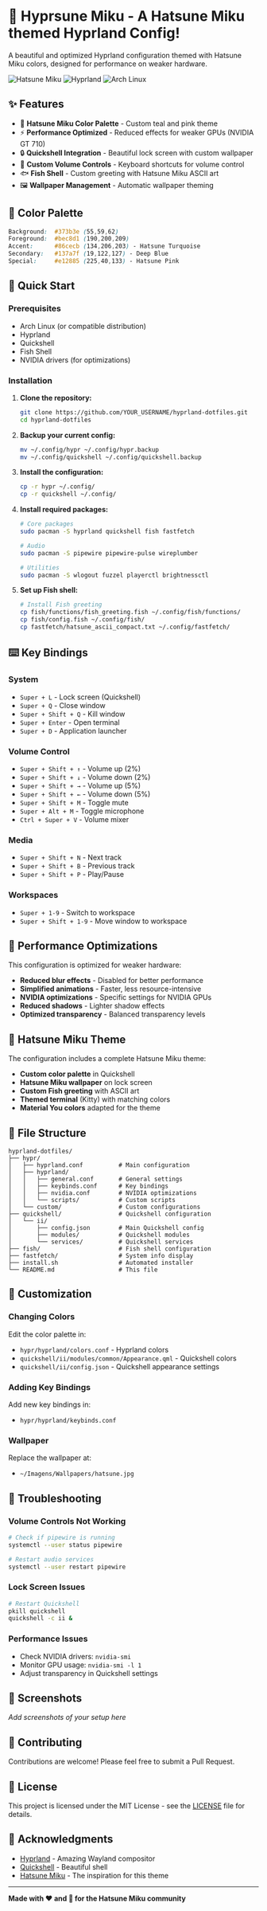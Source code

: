 # 🎵 Hyprsune Miku - A Hatsune Miku themed Hyprland Config!

A beautiful and optimized Hyprland configuration themed with Hatsune Miku colors, designed for performance on weaker hardware.

![Hatsune Miku](https://img.shields.io/badge/Theme-Hatsune%20Miku-86cecb?style=for-the-badge&logo=archlinux)
![Hyprland](https://img.shields.io/badge/Window%20Manager-Hyprland-86cecb?style=for-the-badge&logo=archlinux)
![Arch Linux](https://img.shields.io/badge/Distribution-Arch%20Linux-86cecb?style=for-the-badge&logo=archlinux)

## ✨ Features

- 🎨 **Hatsune Miku Color Palette** - Custom teal and pink theme
- ⚡ **Performance Optimized** - Reduced effects for weaker GPUs (NVIDIA GT 710)
- 🔒 **Quickshell Integration** - Beautiful lock screen with custom wallpaper
- 🎵 **Custom Volume Controls** - Keyboard shortcuts for volume control
- 🐟 **Fish Shell** - Custom greeting with Hatsune Miku ASCII art
- 🖼️ **Wallpaper Management** - Automatic wallpaper theming

## 🎨 Color Palette

```css
Background:  #373b3e (55,59,62)
Foreground:  #bec8d1 (190,200,209)
Accent:      #86cecb (134,206,203) - Hatsune Turquoise
Secondary:   #137a7f (19,122,127) - Deep Blue
Special:     #e12885 (225,40,133) - Hatsune Pink
```

## 🚀 Quick Start

### Prerequisites

- Arch Linux (or compatible distribution)
- Hyprland
- Quickshell
- Fish Shell
- NVIDIA drivers (for optimizations)

### Installation

1. **Clone the repository:**

   ```bash
   git clone https://github.com/YOUR_USERNAME/hyprland-dotfiles.git
   cd hyprland-dotfiles
   ```

2. **Backup your current config:**

   ```bash
   mv ~/.config/hypr ~/.config/hypr.backup
   mv ~/.config/quickshell ~/.config/quickshell.backup
   ```

3. **Install the configuration:**

   ```bash
   cp -r hypr ~/.config/
   cp -r quickshell ~/.config/
   ```

4. **Install required packages:**

   ```bash
   # Core packages
   sudo pacman -S hyprland quickshell fish fastfetch

   # Audio
   sudo pacman -S pipewire pipewire-pulse wireplumber

   # Utilities
   sudo pacman -S wlogout fuzzel playerctl brightnessctl
   ```

5. **Set up Fish shell:**
   ```bash
   # Install Fish greeting
   cp fish/functions/fish_greeting.fish ~/.config/fish/functions/
   cp fish/config.fish ~/.config/fish/
   cp fastfetch/hatsune_ascii_compact.txt ~/.config/fastfetch/
   ```

## ⌨️ Key Bindings

### System

- `Super + L` - Lock screen (Quickshell)
- `Super + Q` - Close window
- `Super + Shift + Q` - Kill window
- `Super + Enter` - Open terminal
- `Super + D` - Application launcher

### Volume Control

- `Super + Shift + ↑` - Volume up (2%)
- `Super + Shift + ↓` - Volume down (2%)
- `Super + Shift + →` - Volume up (5%)
- `Super + Shift + ←` - Volume down (5%)
- `Super + Shift + M` - Toggle mute
- `Super + Alt + M` - Toggle microphone
- `Ctrl + Super + V` - Volume mixer

### Media

- `Super + Shift + N` - Next track
- `Super + Shift + B` - Previous track
- `Super + Shift + P` - Play/Pause

### Workspaces

- `Super + 1-9` - Switch to workspace
- `Super + Shift + 1-9` - Move window to workspace

## 🎯 Performance Optimizations

This configuration is optimized for weaker hardware:

- **Reduced blur effects** - Disabled for better performance
- **Simplified animations** - Faster, less resource-intensive
- **NVIDIA optimizations** - Specific settings for NVIDIA GPUs
- **Reduced shadows** - Lighter shadow effects
- **Optimized transparency** - Balanced transparency levels

## 🎵 Hatsune Miku Theme

The configuration includes a complete Hatsune Miku theme:

- **Custom color palette** in Quickshell
- **Hatsune Miku wallpaper** on lock screen
- **Custom Fish greeting** with ASCII art
- **Themed terminal** (Kitty) with matching colors
- **Material You colors** adapted for the theme

## 📁 File Structure

```
hyprland-dotfiles/
├── hypr/
│   ├── hyprland.conf          # Main configuration
│   ├── hyprland/
│   │   ├── general.conf       # General settings
│   │   ├── keybinds.conf      # Key bindings
│   │   ├── nvidia.conf        # NVIDIA optimizations
│   │   └── scripts/           # Custom scripts
│   └── custom/                # Custom configurations
├── quickshell/                # Quickshell configuration
│   └── ii/
│       ├── config.json        # Main Quickshell config
│       ├── modules/           # Quickshell modules
│       └── services/          # Quickshell services
├── fish/                      # Fish shell configuration
├── fastfetch/                 # System info display
├── install.sh                 # Automated installer
└── README.md                  # This file
```

## 🔧 Customization

### Changing Colors

Edit the color palette in:

- `hypr/hyprland/colors.conf` - Hyprland colors
- `quickshell/ii/modules/common/Appearance.qml` - Quickshell colors
- `quickshell/ii/config.json` - Quickshell appearance settings

### Adding Key Bindings

Add new key bindings in:

- `hypr/hyprland/keybinds.conf`

### Wallpaper

Replace the wallpaper at:

- `~/Imagens/Wallpapers/hatsune.jpg`

## 🐛 Troubleshooting

### Volume Controls Not Working

```bash
# Check if pipewire is running
systemctl --user status pipewire

# Restart audio services
systemctl --user restart pipewire
```

### Lock Screen Issues

```bash
# Restart Quickshell
pkill quickshell
quickshell -c ii &
```

### Performance Issues

- Check NVIDIA drivers: `nvidia-smi`
- Monitor GPU usage: `nvidia-smi -l 1`
- Adjust transparency in Quickshell settings

## 📸 Screenshots

_Add screenshots of your setup here_

## 🤝 Contributing

Contributions are welcome! Please feel free to submit a Pull Request.

## 📄 License

This project is licensed under the MIT License - see the [LICENSE](LICENSE) file for details.

## 🙏 Acknowledgments

- [Hyprland](https://hyprland.org/) - Amazing Wayland compositor
- [Quickshell](https://github.com/Quickshell/Quickshell) - Beautiful shell
- [Hatsune Miku](https://www.crypton.co.jp/miku_eng) - The inspiration for this theme

---

**Made with ❤️ and 🎵 for the Hatsune Miku community**
